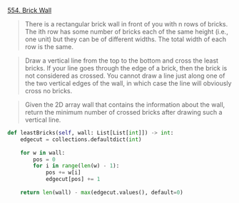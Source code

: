 [554. Brick Wall](https://leetcode.com/problems/brick-wall)

> There is a rectangular brick wall in front of you with n rows of bricks. The ith row has some number of bricks each of the same height (i.e., one unit) but they can be of different widths. The total width of each row is the same.

> Draw a vertical line from the top to the bottom and cross the least bricks. If your line goes through the edge of a brick, then the brick is not considered as crossed. You cannot draw a line just along one of the two vertical edges of the wall, in which case the line will obviously cross no bricks.

> Given the 2D array wall that contains the information about the wall, return the minimum number of crossed bricks after drawing such a vertical line.

```python
def leastBricks(self, wall: List[List[int]]) -> int:
    edgecut = collections.defaultdict(int)
    
    for w in wall:
        pos = 0
        for i in range(len(w) - 1):
            pos += w[i]
            edgecut[pos] += 1
    
    return len(wall) - max(edgecut.values(), default=0)
```